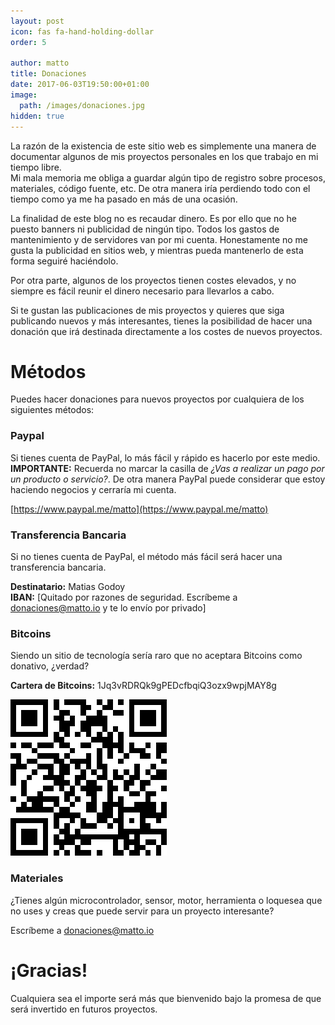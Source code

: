 ```yaml
---
layout: post
icon: fas fa-hand-holding-dollar
order: 5

author: matto
title: Donaciones
date: 2017-06-03T19:50:00+01:00
image: 
  path: /images/donaciones.jpg
hidden: true
---
```


La razón de la existencia de este sitio web es simplemente una manera de documentar algunos de mis proyectos personales en los que trabajo en mi tiempo libre.  
Mi mala memoria me obliga a guardar algún tipo de registro sobre procesos, materiales, código fuente, etc. De otra manera iría perdiendo todo con el tiempo como ya me ha pasado en más de una ocasión.

La finalidad de este blog no es recaudar dinero. Es por ello que no he puesto banners ni publicidad de ningún tipo. Todos los gastos de mantenimiento y de servidores van por mi cuenta. Honestamente no me gusta la publicidad en sitios web, y mientras pueda mantenerlo de esta forma seguiré haciéndolo.

Por otra parte, algunos de los proyectos tienen costes elevados, y no siempre es fácil reunir el dinero necesario para llevarlos a cabo.

Si te gustan las publicaciones de mis proyectos y quieres que siga publicando nuevos y más interesantes, tienes la posibilidad de hacer una donación que irá destinada directamente a los costes de nuevos proyectos.

# Métodos

Puedes hacer donaciones para nuevos proyectos por cualquiera de los siguientes métodos:

### Paypal

Si tienes cuenta de PayPal, lo más fácil y rápido es hacerlo por este medio.  
**IMPORTANTE:** Recuerda no marcar la casilla de _¿Vas a realizar un pago por un producto o servicio?_. De otra manera PayPal puede considerar que estoy haciendo negocios y cerraría mi cuenta.

[https://www.paypal.me/matto](https://www.paypal.me/matto)

### Transferencia Bancaria

Si no tienes cuenta de PayPal, el método más fácil será hacer una transferencia bancaria.

**Destinatario:** Matias Godoy  
**IBAN:** [Quitado por razones de seguridad. Escríbeme a donaciones@matto.io y te lo envío por privado]

### Bitcoins

Siendo un sitio de tecnología sería raro que no aceptara Bitcoins como donativo, ¿verdad?

**Cartera de Bitcoins:** 1Jq3vRDRQk9gPEDcfbqiQ3ozx9wpjMAY8g

![](/images/bc.png)

### Materiales

¿Tienes algún microcontrolador, sensor, motor, herramienta o loquesea que no uses y creas que puede servir para un proyecto interesante?

Escríbeme a donaciones@matto.io

# ¡Gracias!

Cualquiera sea el importe será más que bienvenido bajo la promesa de que será invertido en futuros proyectos.

